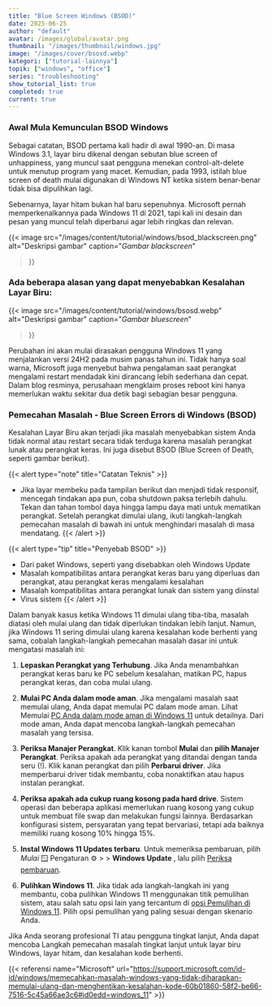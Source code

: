 ```yaml
---
title: "Blue Screen Windows (BSOD)"
date: 2025-06-25
author: "default"
avatar: /images/global/avatar.png
thumbnail: "/images/thumbnail/windows.jpg"
image: "/images/cover/bsosd.webp"
kategori: ["tutorial-lainnya"]
topik: ["windows", "office"]
series: "troubleshooting"
show_tutorial_list: true
completed: true
current: true 
---
```


### Awal Mula Kemunculan BSOD Windows

Sebagai catatan, BSOD pertama kali hadir di awal 1990-an. Di masa Windows 3.1, layar biru dikenal dengan sebutan blue screen of unhappiness, yang muncul saat pengguna menekan control-alt-delete untuk menutup program yang macet. Kemudian, pada 1993, istilah blue screen of death mulai digunakan di Windows NT ketika sistem benar-benar tidak bisa dipulihkan lagi.

Sebenarnya, layar hitam bukan hal baru sepenuhnya. Microsoft pernah memperkenalkannya pada Windows 11 di 2021, tapi kali ini desain dan pesan yang muncul telah diperbarui agar lebih ringkas dan relevan.

{{< image 
  src="/images/content/tutorial/windows/bsod_blackscreen.png" 
  alt="Deskripsi gambar" 
  caption="*Gambar blackscreen*" 
>}}

### Ada beberapa alasan yang dapat menyebabkan Kesalahan Layar Biru:

{{< image 
  src="/images/content/tutorial/windows/bsosd.webp" 
  alt="Deskripsi gambar" 
  caption="*Gambar bluescreen*" 
>}}

Perubahan ini akan mulai dirasakan pengguna Windows 11 yang menjalankan versi 24H2 pada musim panas tahun ini. Tidak hanya soal warna, Microsoft juga menyebut bahwa pengalaman saat perangkat mengalami restart mendadak kini dirancang lebih sederhana dan cepat. Dalam blog resminya, perusahaan mengklaim proses reboot kini hanya memerlukan waktu sekitar dua detik bagi sebagian besar pengguna.

### Pemecahan Masalah - Blue Screen Errors di Windows (BSOD)

Kesalahan Layar Biru akan terjadi jika masalah menyebabkan sistem Anda tidak normal atau restart secara tidak terduga karena masalah perangkat lunak atau perangkat keras. Ini juga disebut BSOD (Blue Screen of Death, seperti gambar berikut).


{{< alert type="note" title="Catatan Teknis" >}}
  - Jika layar membeku pada tampilan berikut dan menjadi tidak responsif, mencegah tindakan apa pun, coba shutdown paksa terlebih dahulu. Tekan dan tahan tombol daya hingga lampu daya mati untuk mematikan perangkat. Setelah perangkat dimulai ulang, ikuti langkah-langkah pemecahan masalah di bawah ini untuk menghindari masalah di masa mendatang.
{{< /alert >}}

{{< alert type="tip" title="Penyebab BSOD" >}}
- Dari paket Windows, seperti yang disebabkan oleh Windows Update
- Masalah kompatibilitas antara perangkat keras baru yang diperluas dan perangkat, atau perangkat keras mengalami kesalahan
- Masalah kompatibilitas antara perangkat lunak dan sistem yang diinstal
- Virus sistem
{{< /alert >}}

​​​​​​​Dalam banyak kasus ketika Windows 11 dimulai ulang tiba-tiba, masalah diatasi oleh mulai ulang dan tidak diperlukan tindakan lebih lanjut. Namun, jika Windows 11 sering dimulai ulang karena kesalahan kode berhenti yang sama, cobalah langkah-langkah pemecahan masalah dasar ini untuk mengatasi masalah ini: 

1. **Lepaskan Perangkat yang Terhubung**.  Jika Anda menambahkan perangkat keras baru ke PC sebelum kesalahan, matikan PC, hapus perangkat keras, dan coba mulai ulang.

2. **Mulai PC Anda dalam mode aman**. Jika mengalami masalah saat memulai ulang, Anda dapat memulai PC dalam mode aman. Lihat Memulai [PC Anda dalam mode aman di Windows 11](#) untuk detailnya. Dari mode aman, Anda dapat mencoba langkah-langkah pemecahan masalah yang tersisa. 

3. **Periksa Manajer Perangkat**. Klik kanan tombol **Mulai** dan **pilih Manajer Perangkat**.  Periksa apakah ada perangkat yang ditandai dengan tanda seru (!). Klik kanan perangkat dan pilih **Perbarui driver**.  Jika memperbarui driver tidak membantu, coba nonaktifkan atau hapus instalan perangkat.

4. **Periksa apakah ada cukup ruang kosong pada hard drive**. Sistem operasi dan beberapa aplikasi memerlukan ruang kosong yang cukup untuk membuat file swap dan melakukan fungsi lainnya. Berdasarkan konfigurasi sistem, persyaratan yang tepat bervariasi, tetapi ada baiknya memiliki ruang kosong 10% hingga 15%.

5. **Instal Windows 11 Updates terbaru**. Untuk memeriksa pembaruan, pilih *Mulai* 🪟 Pengaturan ⚙️ > > **Windows Update** , lalu pilih [Periksa pembaruan](#).

6. **Pulihkan Windows 11**. Jika tidak ada langkah-langkah ini yang membantu, coba pulihkan Windows 11 menggunakan titik pemulihan sistem, atau salah satu opsi lain yang tercantum di [opsi Pemulihan di Windows 11](#).  Pilih opsi pemulihan yang paling sesuai dengan skenario Anda.

Jika Anda seorang profesional TI atau pengguna tingkat lanjut, Anda dapat mencoba Langkah pemecahan masalah tingkat lanjut untuk layar biru Windows, layar hitam, dan kesalahan kode berhenti.

{{< referensi 
  name="Microsoft" 
  url="https://support.microsoft.com/id-id/windows/memecahkan-masalah-windows-yang-tidak-diharapkan-memulai-ulang-dan-menghentikan-kesalahan-kode-60b01860-58f2-be66-7516-5c45a66ae3c6#id0edd=windows_11" >}}